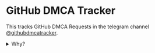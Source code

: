 # GitHub DMCA Tracker

This tracks GitHub DMCA Requests 
in the telegram channel 
[@githubdmcatracker](https://t.me/githubdmcatracker).

<details>
<summary>Why?</summary>
This idea came to me when 
<a href="https://github.com/github/dmca/blob/master/2022/06/2022-06-10-voicemeeter.md">my own stuff was taken down</a>.
</details>